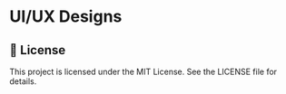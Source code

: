 # UI/UX Designs
## 📜 License
This project is licensed under the MIT License. See the LICENSE file for details.

